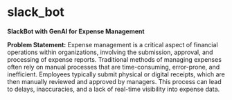 # slack_bot

**SlackBot with GenAI for Expense Management**

**Problem Statement:** Expense management is a critical aspect of financial operations within organizations, involving the submission, approval, and processing of expense reports. Traditional methods of managing expenses often rely on manual processes that are time-consuming, error-prone, and inefficient. Employees typically submit physical or digital receipts, which are then manually reviewed and approved by managers. This process can lead to delays, inaccuracies, and a lack of real-time visibility into expense data.
